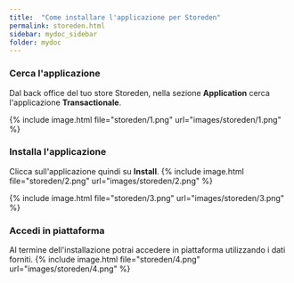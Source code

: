 ```yaml
---
title:  "Come installare l'applicazione per Storeden"
permalink: storeden.html
sidebar: mydoc_sidebar
folder: mydoc
---
```



### Cerca l'applicazione
Dal back office del tuo store Storeden, nella sezione **Application** cerca l'applicazione **Transactionale**.

{% include image.html file="storeden/1.png" url="images/storeden/1.png" %}

### Installa l'applicazione

Clicca sull'applicazione quindi su **Install**.
{% include image.html file="storeden/2.png" url="images/storeden/2.png" %}

{% include image.html file="storeden/3.png" url="images/storeden/3.png" %}

### Accedi in piattaforma
Al termine dell'installazione potrai accedere in piattaforma utilizzando i dati forniti.
{% include image.html file="storeden/4.png" url="images/storeden/4.png" %}








